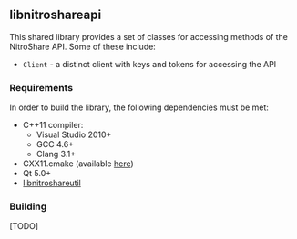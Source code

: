 ## libnitroshareapi

This shared library provides a set of classes for accessing methods of the NitroShare API. Some of these include:

 - `Client` - a distinct client with keys and tokens for accessing the API

### Requirements

In order to build the library, the following dependencies must be met:

 - C++11 compiler:
   - Visual Studio 2010+
   - GCC 4.6+
   - Clang 3.1+
 - CXX11.cmake (available [here](https://github.com/nitroshare/CXX11-CMake-Macros))
 - Qt 5.0+
 - [libnitroshareutil](https://github.com/nitroshare/libnitroshareutil)

### Building

[TODO]
